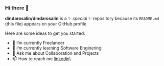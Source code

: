 ### Hi there 👋

**dindarosalin/dindarosalin** is a ✨ _special_ ✨ repository because its `README.md` (this file) appears on your GitHub profile.

Here are some ideas to get you started:

- 🔭 I’m currently Freelancer
- 🌱 I’m currently learning Software Enginering
- 💬 Ask me about Collaboration and Projects
- 📫 How to reach me [linkedin](https://linkedin.com/in/dindarosalin)\
